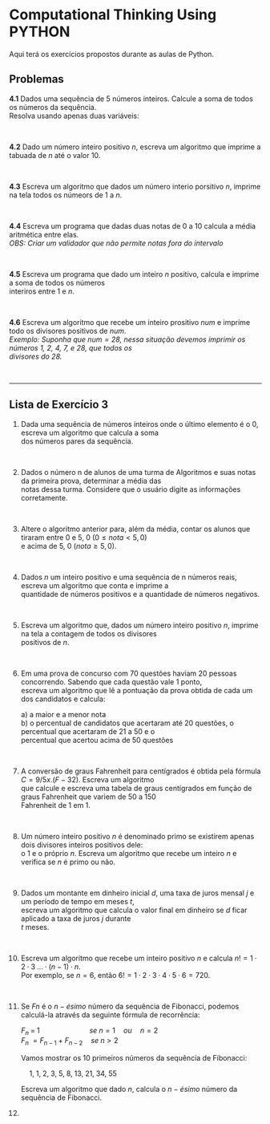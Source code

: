 # Computational Thinking Using PYTHON

Aqui terá os exercícios propostos durante as aulas de Python.

## Problemas

**4.1** Dados uma sequência de 5 números inteiros. Calcule a soma de todos os números da sequência. <br>
    Resolva usando apenas duas variáveis:

<br>

**4.2** Dado um número inteiro positivo *n*, escreva um algoritmo que imprime a tabuada de *n* até o valor 10. <br>

<br>

**4.3** Escreva um algoritmo que dados um número interio porsitivo *n*, imprime na tela todos os númeors de 1 a *n*.

<br>

**4.4** Escreva um programa que dadas duas notas de 0 a 10 calcula a média aritmética entre elas. <br>
    *OBS: Criar um validador que não permite notas fora do intervalo*

<br>

**4.5** Escreva um programa que dado um inteiro *n* positivo, calcula e imprime a soma de todos os números <br>
    interiros entre 1 e *n*.

<br>

**4.6** Escreva um algoritmo que recebe um inteiro prositivo *num* e imprime todo os divisores positivos de *num*. <br>
    *Exemplo: Suponha que $num = 28$, nessa situação devemos imprimir os números 1, 2, 4, 7, e 28, que todos os* <br>
    *divisores do 28.*

<br>

---

## Lista de Exercício 3

1.  Dada uma sequência de números inteiros onde o último elemento é o 0, escreva um algoritmo que calcula a soma <br>
    dos números pares da sequência.

<br>

2.  Dados o número n de alunos de uma turma de Algoritmos e suas notas da primeira prova, determinar a média das <br>
    notas dessa turma. Considere que o usuário digite as informações corretamente.

<br>

3.  Altere o algoritmo anterior para, além da média, contar os alunos que tiraram entre 0 e 5, 0 $(0 ≤ nota < 5, 0)$ <br>
    e acima de 5, 0 $(nota ≥ 5, 0)$.

<br>

4.  Dados $n$ um inteiro positivo e uma sequência de n números reais, escreva um algoritmo que conta e imprime a <br>
    quantidade de números positivos e a quantidade de números negativos.

<br>

5.  Escreva um algoritmo que, dados um número inteiro positivo $n$, imprime na tela a contagem de todos os divisores <br>
    positivos de $n$.

<br>

6.  Em uma prova de concurso com 70 questões haviam 20 pessoas concorrendo. Sabendo que cada questão vale 1 ponto, <br>
    escreva um algoritmo que lê a pontuação da prova obtida de cada um dos candidatos e calcula: <br>
    
    a)  a maior e a menor nota <br>
    b)  o percentual de candidatos que acertaram até 20 questões, o percentual que acertaram de 21 a 50 e o <br>
        percentual que acertou acima de 50 questões

<br>

7.  A conversão de graus Fahrenheit para centígrados é obtida pela fórmula $C = 9/5 x.(F − 32)$. Escreva um algoritmo <br>
    que calcule e escreva uma tabela de graus centígrados em função de graus Fahrenheit que variem de 50 a 150 <br>
    Fahrenheit de 1 em 1.

<br>

8.  Um número inteiro positivo $n$ é denominado primo se existirem apenas dois divisores inteiros positivos dele: <br>
    o 1 e o próprio $n$. Escreva um algoritmo que recebe um inteiro $n$ e verifica se $n$ é primo ou não.

<br>

9.  Dados um montante em dinheiro inicial $d$, uma taxa de juros mensal $j$ e um período de tempo em meses $t$, <br>
    escreva um algoritmo que calcula o valor final em dinheiro se $d$ ficar aplicado a taxa de juros $j$ durante <br>
    $t$ meses.

<br>

10. Escreva um algoritmo que recebe um inteiro positivo $n$ e calcula $n! = 1\; ·\;2 \;· \; 3 \; . . . \; · \;(n − 1)\;·\; n$. <br>
    Por exemplo, se $n = 6$, então $6! = 1\; ·\; 2\; ·\; 3\; ·\; 4\; ·\; 5\; ·\; 6 = 720$.

<br>

11. Se $Fn$ é o $n-ésimo$ número da sequência de Fibonacci, podemos calculá-la através da seguinte fórmula de recorrência:

    $F_n\; =\; 1\quad\quad\quad\quad\quad\quad se\; n = 1\quad ou\quad n = 2$ <br>
    $F_n\; = F_{n-1}\; +\; F_{n-2}\quad se\; n > 2$

    Vamos mostrar os 10 primeiros números da sequência de Fibonacci:

    $\quad1,\; 1,\; 2,\; 3,\; 5,\; 8,\; 13,\; 21,\; 34,\; 55$

    Escreva um algoritmo que dado $n$, calcula o $n-ésimo$ número da sequência de Fibonacci.

12. 